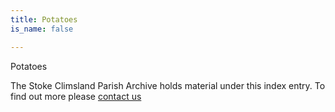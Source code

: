 ```yaml
---
title: Potatoes
is_name: false

---
```


Potatoes


The Stoke Climsland Parish Archive holds material under this index entry. To find out more please [contact us](/contact/)
